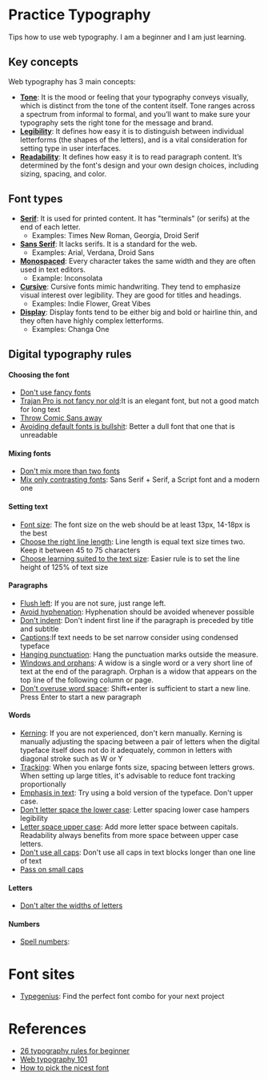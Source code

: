 # Practice Typography
Tips how to use web typography. I am a beginner and I am just learning.

## Key concepts
Web typography has 3 main concepts:
- [**Tone**](http://goo.gl/wRMChw): It is the mood or feeling that your typography conveys visually, which is distinct from the tone of the content itself. Tone ranges across a spectrum from informal to formal, and you’ll want to make sure your typography sets the right tone for the message and brand. 
- [**Legibility**](http://goo.gl/wRMChw): It defines how easy it is to distinguish between individual letterforms (the shapes of the letters), and is a vital consideration for setting type in user interfaces.
- [**Readability**](http://goo.gl/wRMChw): It defines how easy it is to read paragraph content. It’s determined by the font's design and your own design choices, including sizing, spacing, and color.

## Font types
- [**Serif**](http://goo.gl/wRMChw): It is used for printed content. It has "terminals" (or serifs) at the end of each letter.
   - Examples: Times New Roman, Georgia, Droid Serif
- [**Sans Serif**](http://goo.gl/wRMChw): It lacks serifs. It is a standard for the web.
   - Examples: Arial, Verdana, Droid Sans
- [**Monospaced**](http://goo.gl/wRMChw): Every character takes the same width and they are often used in text editors.
   - Example: Inconsolata
- [**Cursive**](http://goo.gl/wRMChw): Cursive fonts mimic handwriting. They tend to emphasize visual interest over legibility. They are good for titles and headings.
   - Examples: Indie Flower, Great Vibes
- [**Display**](http://goo.gl/wRMChw): Display fonts tend to be either big and bold or hairline thin, and they often have highly complex letterforms.
   - Examples:  Changa One

## Digital typography rules
#### Choosing the font
- [Don't use fancy fonts](https://goo.gl/UmASem)
- [Trajan Pro is not fancy nor old](https://goo.gl/UmASem):It is an elegant font, but not a good match for long text
- [Throw Comic Sans away](https://goo.gl/UmASem)
- [Avoiding default fonts is bullshit](https://goo.gl/UmASem): Better a dull font that one that is unreadable

#### Mixing fonts
- [Don't mix more than two fonts](https://goo.gl/UmASem)
- [Mix only contrasting fonts](https://goo.gl/UmASem): Sans Serif + Serif, a Script font and a modern one

#### Setting text
- [Font size](https://goo.gl/UmASem): The font size on the web should be at least 13px, 14-18px is the best
- [Choose the right line length](https://goo.gl/UmASem): Line length is equal text size times two. Keep it between 45 to 75 characters
- [Choose learning suited to the text size](https://goo.gl/UmASem): Easier rule is to set the line height of 125% of text size

#### Paragraphs
- [Flush left](https://goo.gl/UmASem): If you are not sure, just range left.
- [Avoid hyphenation](https://goo.gl/UmASem): Hyphenation should be avoided whenever possible
- [Don't indent](https://goo.gl/UmASem): Don't indent first line if the paragraph is preceded by title and subtitle
- [Captions](https://goo.gl/UmASem):If text needs to be set narrow consider using condensed typeface
- [Hanging punctuation](https://goo.gl/UmASem): Hang the punctuation marks outside the measure.
- [Windows and orphans](https://goo.gl/UmASem): A widow is a single word or a very short line of text at the end of the paragraph. Orphan is a widow that appears on the top line of the following column or page.
- [Don't overuse word space](https://goo.gl/UmASem): Shift+enter is sufficient to start a new line. Press Enter to start a new paragraph

#### Words
- [Kerning](https://goo.gl/UmASem): If you are not experienced, don't kern manually. Kerning is manually adjusting the spacing between a pair of letters when the digital typeface itself does not do it adequately, common in letters with diagonal stroke such as W or Y
- [Tracking](https://goo.gl/UmASem): When you enlarge fonts size, spacing between letters grows. When setting up large titles, it's advisable to reduce font tracking proportionally
- [Emphasis in text](https://goo.gl/UmASem): Try using a bold version of the typeface. Don't upper case.
- [Don't letter space the lower case](https://goo.gl/UmASem): Letter spacing lower case hampers legibility
- [Letter space upper case](https://goo.gl/UmASem): Add more letter space between capitals. Readability always benefits from more space between upper case letters.
- [Don't use all caps](https://goo.gl/UmASem): Don't use all caps in text blocks longer than one line of text
- [Pass on small caps](https://goo.gl/UmASem)

#### Letters
- [Don't alter the widths of letters](https://goo.gl/UmASem)

#### Numbers
- [Spell numbers](https://goo.gl/UmASem):

# Font sites
- [Typegenius](http://goo.gl/ggyFnF): Find the perfect font combo for your next project

# References
- [26 typography rules for beginner](https://goo.gl/UmASem)
- [Web typography 101](http://goo.gl/wRMChw)
- [How to pick the nicest font](http://goo.gl/e48gqi)
